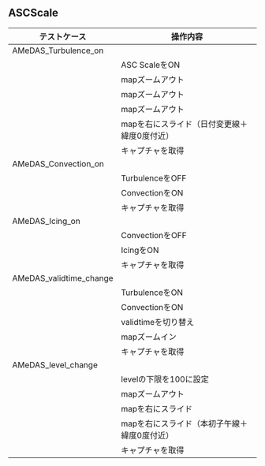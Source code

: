 ## ASCScale
|テストケース|操作内容|
|---|---|
|AMeDAS_Turbulence_on||
||ASC ScaleをON|
||mapズームアウト|
||mapズームアウト|
||mapズームアウト|
||mapを右にスライド（日付変更線＋緯度0度付近）|
||キャプチャを取得|
|AMeDAS_Convection_on||
||TurbulenceをOFF|
||ConvectionをON|
||キャプチャを取得|
|AMeDAS_Icing_on||
||ConvectionをOFF|
||IcingをON|
||キャプチャを取得|
|AMeDAS_validtime_change||
||TurbulenceをON|
||ConvectionをON|
||validtimeを切り替え|
||mapズームイン|
||キャプチャを取得|
|AMeDAS_level_change||
||levelの下限を100に設定|
||mapズームアウト|
||mapを右にスライド|
||mapを右にスライド（本初子午線＋緯度0度付近）|
||キャプチャを取得|

